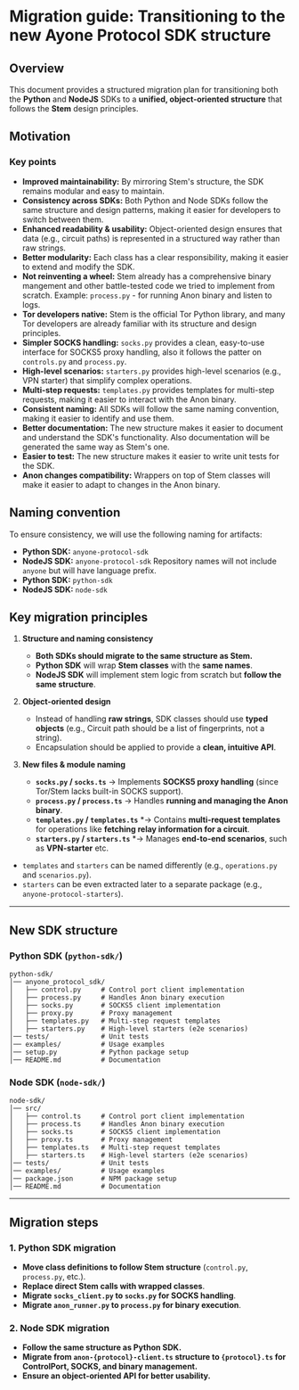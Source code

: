 # Migration guide: Transitioning to the new Ayone Protocol SDK structure

## **Overview**
This document provides a structured migration plan for transitioning both the **Python** and **NodeJS** SDKs to a **unified, object-oriented structure** that follows the **Stem** design principles.

## **Motivation**
### **Key points**
- **Improved maintainability:** By mirroring Stem's structure, the SDK remains modular and easy to maintain.
- **Consistency across SDKs:** Both Python and Node SDKs follow the same structure and design patterns, making it easier for developers to switch between them.
- **Enhanced readability & usability:** Object-oriented design ensures that data (e.g., circuit paths) is represented in a structured way rather than raw strings.
- **Better modularity:** Each class has a clear responsibility, making it easier to extend and modify the SDK.
- **Not reinventing a wheel:** Stem already has a comprehensive binary mangement and other battle-tested code we tried to implement from scratch. Example: `process.py` - for running Anon binary and listen to logs.
- **Tor developers native:** Stem is the official Tor Python library, and many Tor developers are already familiar with its structure and design principles.
- **Simpler SOCKS handling:** `socks.py` provides a clean, easy-to-use interface for SOCKS5 proxy handling, also it follows the patter on `controls.py` and `process.py`.
- **High-level scenarios:** `starters.py` provides high-level scenarios (e.g., VPN starter) that simplify complex operations.
- **Multi-step requests:** `templates.py` provides templates for multi-step requests, making it easier to interact with the Anon binary.
- **Consistent naming:** All SDKs will follow the same naming convention, making it easier to identify and use them.
- **Better documentation:** The new structure makes it easier to document and understand the SDK's functionality. Also documentation will be generated the same way as Stem's one.
- **Easier to test:** The new structure makes it easier to write unit tests for the SDK.
- **Anon changes compatibility:** Wrappers on top of Stem classes will make it easier to adapt to changes in the Anon binary.


## **Naming convention**
To ensure consistency, we will use the following naming for artifacts:
- **Python SDK:** `anyone-protocol-sdk`
- **NodeJS SDK:** `anyone-protocol-sdk`
Repository names will not include `anyone` but will have language prefix.
- **Python SDK:** `python-sdk`
- **NodeJS SDK:** `node-sdk`

## **Key migration principles**
1. **Structure and naming consistency**  
   - **Both SDKs should migrate to the same structure as Stem.**  
   - **Python SDK** will wrap **Stem classes** with the **same names**.  
   - **NodeJS SDK** will implement stem logic from scratch but **follow the same structure**.

2. **Object-oriented design**  
   - Instead of handling **raw strings**, SDK classes should use **typed objects** (e.g., Circuit path should be a list of fingerprints, not a string).  
   - Encapsulation should be applied to provide a **clean, intuitive API**.

3. **New files & module naming**  
   - **`socks.py` / `socks.ts`** → Implements **SOCKS5 proxy handling** (since Tor/Stem lacks built-in SOCKS support).  
   - **`process.py` / `process.ts`** → Handles **running and managing the Anon binary**.  
   - **`templates.py` / `templates.ts`** *→ Contains **multi-request templates** for operations like **fetching relay information for a circuit**.  
   - **`starters.py` / `starters.ts`** *→ Manages **end-to-end scenarios**, such as **VPN-starter** etc.
* `templates` and `starters` can be named differently (e.g., `operations.py` and `scenarios.py`).
* `starters` can be even extracted later to a separate package (e.g., `anyone-protocol-starters`).
---

## **New SDK structure**
### **Python SDK (`python-sdk/`)**
```
python-sdk/
│── anyone_protocol_sdk/
│   ├── control.py     # Control port client implementation
│   ├── process.py     # Handles Anon binary execution
│   ├── socks.py       # SOCKS5 client implementation
│   ├── proxy.py       # Proxy management
│   ├── templates.py   # Multi-step request templates
│   ├── starters.py    # High-level starters (e2e scenarios)
│── tests/             # Unit tests
│── examples/          # Usage examples
│── setup.py           # Python package setup
│── README.md          # Documentation
```

### **Node SDK (`node-sdk/`)**
```
node-sdk/
│── src/
│   ├── control.ts     # Control port client implementation
│   ├── process.ts     # Handles Anon binary execution
│   ├── socks.ts       # SOCKS5 client implementation
│   ├── proxy.ts       # Proxy management
│   ├── templates.ts   # Multi-step request templates
│   ├── starters.ts    # High-level starters (e2e scenarios)
│── tests/             # Unit tests
│── examples/          # Usage examples
│── package.json       # NPM package setup
│── README.md          # Documentation
```

---

## **Migration steps**
### **1. Python SDK migration**
- **Move class definitions to follow Stem structure** (`control.py`, `process.py`, etc.).
- **Replace direct Stem calls with wrapped classes**.
- **Migrate `socks_client.py` to `socks.py` for SOCKS handling**.
- **Migrate `anon_runner.py` to `process.py` for binary execution**.

### **2. Node SDK migration**
- **Follow the same structure as Python SDK.**
- **Migrate from `anon-{protocol}-client.ts` structure to `{protocol}.ts` for ControlPort, SOCKS, and binary management.**
- **Ensure an object-oriented API for better usability.**

